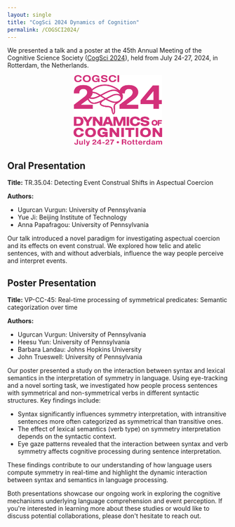 ```yaml
---
layout: single
title: "CogSci 2024 Dynamics of Cognition"
permalink: /COGSCI2024/
---
```


We presented a talk and a poster at the 45th Annual Meeting of the Cognitive Science Society ([CogSci 2024](https://cognitivesciencesociety.org/cogsci-2024/)), held from July 24-27, 2024, in Rotterdam, the Netherlands.


<div style="text-align:center;">
    <a >
        <img src="/assets/images/CogSci2024_logo_v_magenta.png" alt="COGSCI 2024" style="width:40%; height:auto;"/> <!-- Adjust width as needed -->
    </a>
</div>



## Oral Presentation

**Title:** TR.35.04: Detecting Event Construal Shifts in Aspectual Coercion

**Authors:**
- Ugurcan Vurgun: University of Pennsylvania
- Yue Ji: Beijing Institute of Technology
- Anna Papafragou: University of Pennsylvania

Our talk introduced a novel paradigm for investigating aspectual coercion and its effects on event construal. We explored how telic and atelic sentences, with and without adverbials, influence the way people perceive and interpret events. 

## Poster Presentation

**Title:** VP-CC-45: Real-time processing of symmetrical predicates: Semantic categorization over time

**Authors:**
- Ugurcan Vurgun: University of Pennsylvania
- Heesu Yun: University of Pennsylvania
- Barbara Landau: Johns Hopkins University
- John Trueswell: University of Pennsylvania

Our poster presented a study on the interaction between syntax and lexical semantics in the interpretation of symmetry in language. Using eye-tracking and a novel sorting task, we investigated how people process sentences with symmetrical and non-symmetrical verbs in different syntactic structures. Key findings include:

- Syntax significantly influences symmetry interpretation, with intransitive sentences more often categorized as symmetrical than transitive ones.
- The effect of lexical semantics (verb type) on symmetry interpretation depends on the syntactic context.
- Eye gaze patterns revealed that the interaction between syntax and verb symmetry affects cognitive processing during sentence interpretation.

These findings contribute to our understanding of how language users compute symmetry in real-time and highlight the dynamic interaction between syntax and semantics in language processing.

Both presentations showcase our ongoing work in exploring the cognitive mechanisms underlying language comprehension and event perception. If you're interested in learning more about these studies or would like to discuss potential collaborations, please don't hesitate to reach out.